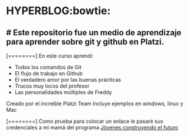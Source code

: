 # **HYPERBLOG**:bowtie:
## # Este repositorio fue un medio de aprendizaje para aprender sobre git y github en Platzi. 

[========]
En este curso aprendí: 
* Todos los comandos de Git
* El flujo de trabajo en Github
* El verdadero amor por las buenas prácticas
* Trucos muy locos del profesor
* Las personalidades múltiples de Freddy

Creado por el increíble Platzi Team 
Incluye ejemplos en windows, linux y Mac

[========]
Como prueba para colocar un enlace le pasaré sus credenciales a mi mamá del programa [Jóvenes construyendo el futuro](http://https://jovenesconstruyendoelfuturo.stps.gob.mx/ "Jóvenes construyendo el futuro")
